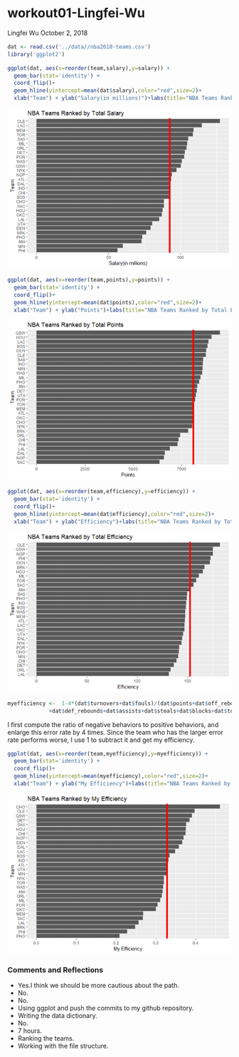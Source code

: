 workout01-Lingfei-Wu
================
Lingfei Wu
October 2, 2018

``` r
dat <- read.csv('../data//nba2018-teams.csv')
library('ggplot2')
```

``` r
ggplot(dat, aes(x=reorder(team,salary),y=salary)) +
  geom_bar(stat='identity') +
  coord_flip()+ 
  geom_hline(yintercept=mean(dat$salary),color="red",size=2)+
  xlab("Team") + ylab("Salary(in millions)")+labs(title="NBA Teams Ranked by Total Salary")
```

![](../report/workout01-Lingfei-Wu_files/NBA%20Teams%20Ranked%20by%20Total%20Salary-1.png)

``` r
ggplot(dat, aes(x=reorder(team,points),y=points)) +
  geom_bar(stat='identity') +
  coord_flip()+ 
  geom_hline(yintercept=mean(dat$points),color="red",size=2)+
  xlab("Team") + ylab("Points")+labs(title="NBA Teams Ranked by Total Points")
```

![](../report/workout01-Lingfei-Wu_files/NBA%20Teams%20Ranked%20by%20Total%20Points-1.png)

``` r
ggplot(dat, aes(x=reorder(team,efficiency),y=efficiency)) +
  geom_bar(stat='identity') +
  coord_flip()+ 
  geom_hline(yintercept=mean(dat$efficiency),color="red",size=2)+
  xlab("Team") + ylab("Efficiency")+labs(title="NBA Teams Ranked by Total Efficiency")
```

![](../report/workout01-Lingfei-Wu_files/NBA%20Teams%20Ranked%20by%20Total%20Efficiency-1.png)

``` r
myefficiency <-  1-4*(dat$turnovers+dat$fouls)/(dat$points+dat$off_rebounds
             +dat$def_rebounds+dat$assists+dat$steals+dat$blocks+dat$turnovers)
```

I first compute the ratio of negative behaviors to positive behaviors, and enlarge this error rate by 4 times. Since the team who has the larger error rate performs worse, I use 1 to subtract it and get my efficiency.

``` r
ggplot(dat, aes(x=reorder(team,myefficiency),y=myefficiency)) +
  geom_bar(stat='identity') +
  coord_flip()+ 
  geom_hline(yintercept=mean(myefficiency),color="red",size=2)+
  xlab("Team") + ylab("My Efficiency")+labs(title="NBA Teams Ranked by My Efficiency")
```

![](../report/workout01-Lingfei-Wu_files/NBA%20Teams%20Ranked%20by%20My%20Efficiency-1.png)

### Comments and Reflections

-   Yes.I think we should be more cautious about the path.
-   No.
-   No.
-   Using ggplot and push the commits to my github repository.
-   Writing the data dictionary.
-   No.
-   7 hours.
-   Ranking the teams.
-   Working with the file structure.
